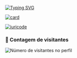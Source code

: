 [![Typing SVG](https://readme-typing-svg.demolab.com?font=Pixelify+Sans&pause=1000&color=2D9CCC&width=435&lines=Oi%2C+eu+sou+o+hugo!+%E2%98%9D%EF%B8%8F%F0%9F%A4%93)](https://git.io/typing-svg)

[![card](https://github-readme-stats.vercel.app/api?username=MusgoNato&theme=dark)](https://github.com/anuraghazra/github-readme-stats)

[![iuricode](https://github-readme-stats.vercel.app/api/top-langs/?username=MusgoNato&hide=html&layout=compact&theme=dark)](https://github.com/anuraghazra/github-readme-stats)

<div>
  <h3><b>📍 Contagem de visitantes</b></h3>
</div>
<p>
  <img
    src="https://profile-counter.glitch.me/MusgoNato/count.svg"
    alt="Número de visitantes no perfil"
  />
</p>